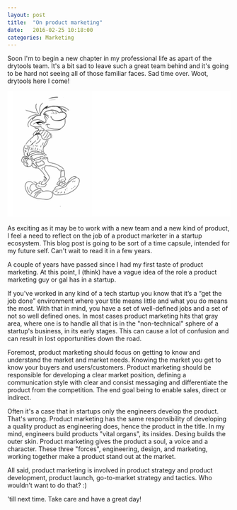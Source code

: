 ```yaml
---
layout: post
title:  "On product marketing"
date:   2016-02-25 10:18:00
categories: Marketing
---
```


Soon I'm to begin a new chapter in my professional life as apart of the drytools team. It's a bit sad to leave such a great team behind and it's going to be hard not seeing all of those familiar faces. Sad time over. Woot, drytools here I come!

![Product Marketing](https://github.com/FilipKmn/filipkmn.github.io/blob/master/assets/images/on-product-marketing/product-marketing.png?raw=true)

As exciting as it may be to work with a new team and a new kind of product, I feel a need to reflect on the job of a product marketer in a startup ecosystem. This blog post is going to be sort of a time capsule, intended for my future self. Can't wait to read it in a few years.

A couple of years have passed since I had my first taste of product marketing. At this point, I (think) have a vague idea of the role a product marketing guy or gal has in a startup.

If you've worked in any kind of a tech startup you know that it’s a “get the job done” environment where your title means little and what you do means the most. With that in mind, you have a set of well-defined jobs and a set of not so well defined ones. In most cases product marketing hits that gray area, where one is to handle all that is in the "non-technical" sphere of a startup's business, in its early stages. This can cause a lot of confusion and can result in lost opportunities down the road.

Foremost, product marketing should focus on getting to know and understand the market and market needs. Knowing the market you get to know your buyers and users/customers. Product marketing should be responsible for developing a clear market position, defining a communication style with clear and consist messaging and differentiate the product from the competition. The end goal being to enable sales, direct or indirect.

Often it's a case that in startups only the engineers develop the product. That's wrong. Product marketing has the same responsibility of developing a quality product as engineering does, hence the product in the title. In my mind, engineers build products "vital organs", its insides. Desing builds the outer skin. Product marketing gives the product a soul, a voice and a character. These three "forces", engineering, design, and marketing, working together make a product stand out at  the market.

All said, product marketing is involved in product strategy and product development, product launch, go-to-market strategy and tactics. Who wouldn’t want to do that? :)

'till next time.
Take care and have a great day!
